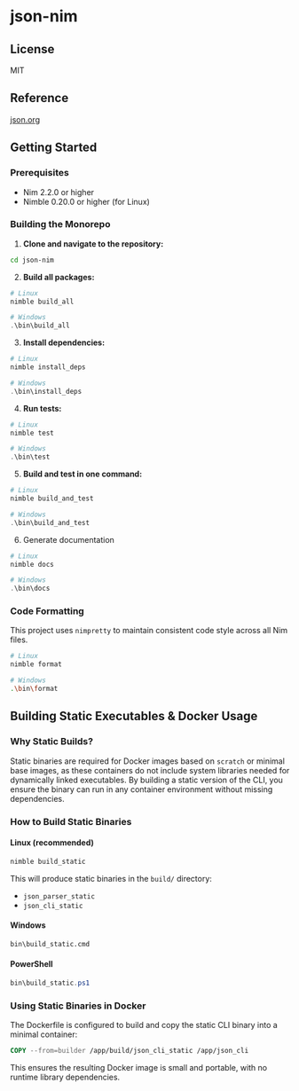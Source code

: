 # json-nim

## License

MIT

## Reference

[json.org](https://www.json.org/json-en.html)

## Getting Started

### Prerequisites

- Nim 2.2.0 or higher
- Nimble 0.20.0 or higher (for Linux)

### Building the Monorepo

1. **Clone and navigate to the repository:**

```bash
cd json-nim
```

2. **Build all packages:**

```bash
# Linux
nimble build_all
```

```powershell
# Windows
.\bin\build_all
```

3. **Install dependencies:**

```bash
# Linux
nimble install_deps
```

```powershell
# Windows
.\bin\install_deps
```

4. **Run tests:**

```bash
# Linux
nimble test
```

```powershell
# Windows
.\bin\test
```

5. **Build and test in one command:**

```bash
# Linux
nimble build_and_test
```

```powershell
# Windows
.\bin\build_and_test
```

6. Generate documentation

```bash
# Linux
nimble docs
```

```powershell
# Windows
.\bin\docs
```

### Code Formatting

This project uses `nimpretty` to maintain consistent code style across all Nim files.

```bash
# Linux
nimble format
```

```bash
# Windows
.\bin\format
```

## Building Static Executables & Docker Usage

### Why Static Builds?

Static binaries are required for Docker images based on `scratch` or minimal base images, as these containers do not include system libraries needed for dynamically linked executables. By building a static version of the CLI, you ensure the binary can run in any container environment without missing dependencies.

### How to Build Static Binaries

#### Linux (recommended)

```bash
nimble build_static
```

This will produce static binaries in the `build/` directory:

- `json_parser_static`
- `json_cli_static`

#### Windows

```cmd
bin\build_static.cmd
```

#### PowerShell

```powershell
bin\build_static.ps1
```

### Using Static Binaries in Docker

The Dockerfile is configured to build and copy the static CLI binary into a minimal container:

```dockerfile
COPY --from=builder /app/build/json_cli_static /app/json_cli
```

This ensures the resulting Docker image is small and portable, with no runtime library dependencies.
